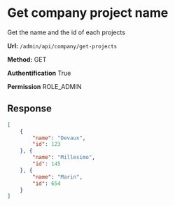 # Get company project name
Get the name and the id of each projects

**Url:** ```/admin/api/company/get-projects```

**Method:** GET

**Authentification** True

**Permission** ROLE_ADMIN

## Response

```json
[
    {
        "name": "Devaux",
        "id": 123
    }, {
        "name": "Millesimo",
        "id": 145
    }, {
        "name": "Marin",
        "id": 654
    }
]
```